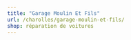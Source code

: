 ```yaml
---
title: "Garage Moulin Et Fils"
url: /charolles/garage-moulin-et-fils/
shop: réparation de voitures
---
```

